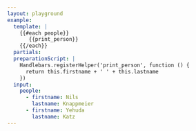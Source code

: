 ```yaml
---
layout: playground
example:
  template: |
    {{#each people}}
       {{print_person}}
    {{/each}}
  partials:
  preparationScript: |
    Handlebars.registerHelper('print_person', function () {
      return this.firstname + ' ' + this.lastname
    })
  input:
    people:
      - firstname: Nils
        lastname: Knappmeier
      - firstname: Yehuda
        lastname: Katz
---
```

